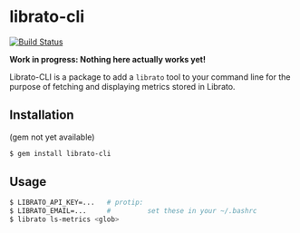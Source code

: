 # librato-cli

[![Build Status](https://travis-ci.org/chooper/librato-cli.png?branch=master)](https://travis-ci.org/chooper/librato-cli)

**Work in progress: Nothing here actually works yet!**

Librato-CLI is a package to add a `librato` tool to your command line
for the purpose of fetching and displaying metrics stored in Librato.

## Installation

(gem not yet available)

```bash
$ gem install librato-cli
```

## Usage

```bash
$ LIBRATO_API_KEY=...   # protip:
$ LIBRATO_EMAIL=...     #         set these in your ~/.bashrc
$ librato ls-metrics <glob>
```

